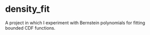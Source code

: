 # density_fit
A project in which I experiment with Bernstein polynomials for fitting bounded CDF functions.
